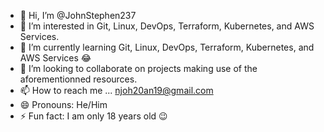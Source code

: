 - 👋 Hi, I’m @JohnStephen237
- 👀 I’m interested in Git, Linux, DevOps, Terraform, Kubernetes, and AWS Services.
- 🌱 I’m currently learning Git, Linux, DevOps, Terraform, Kubernetes, and AWS Services 😂
- 💞️ I’m looking to collaborate on projects making use of the aforementionned resources.
- 📫 How to reach me ... njoh20an19@gmail.com
- 😄 Pronouns: He/Him
- ⚡ Fun fact: I am only 18 years old 😉

<!---
JohnStephen237/JohnStephen237 is a ✨ special ✨ repository because its `README.md` (this file) appears on your GitHub profile.
You can click the Preview link to take a look at your changes.
--->
